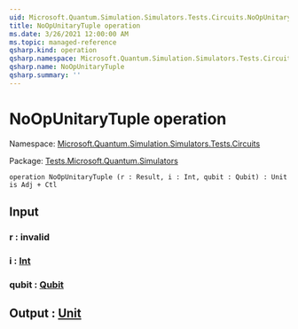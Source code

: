 ```yaml
---
uid: Microsoft.Quantum.Simulation.Simulators.Tests.Circuits.NoOpUnitaryTuple
title: NoOpUnitaryTuple operation
ms.date: 3/26/2021 12:00:00 AM
ms.topic: managed-reference
qsharp.kind: operation
qsharp.namespace: Microsoft.Quantum.Simulation.Simulators.Tests.Circuits
qsharp.name: NoOpUnitaryTuple
qsharp.summary: ''
---
```


# NoOpUnitaryTuple operation

Namespace: [Microsoft.Quantum.Simulation.Simulators.Tests.Circuits](xref:Microsoft.Quantum.Simulation.Simulators.Tests.Circuits)

Package: [Tests.Microsoft.Quantum.Simulators](https://nuget.org/packages/Tests.Microsoft.Quantum.Simulators)




```qsharp
operation NoOpUnitaryTuple (r : Result, i : Int, qubit : Qubit) : Unit is Adj + Ctl
```


## Input

### r : __invalid<Result>__




### i : [Int](xref:microsoft.quantum.lang-ref.int)




### qubit : [Qubit](xref:microsoft.quantum.lang-ref.qubit)





## Output : [Unit](xref:microsoft.quantum.lang-ref.unit)

